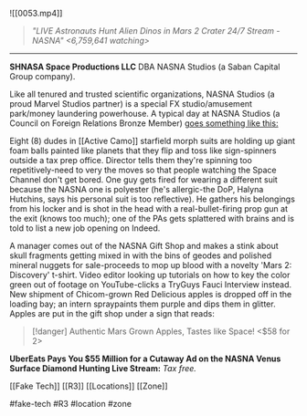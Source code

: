 ![[0053.mp4]]

> *"LIVE Astronauts Hunt Alien Dinos in Mars 2 Crater 24/7 Stream - NASNA" <6,759,641 watching>*

***
**SHNASA Space Productions LLC** DBA NASNA Studios (a Saban Capital Group company).

Like all tenured and trusted scientific organizations, NASNA Studios (a proud Marvel Studios partner) is a special FX studio/amusement park/money laundering powerhouse. A typical day at NASNA Studios (a Council on Foreign Relations Bronze Member) <u>goes something like this:</u>

Eight (8) dudes in [[Active Camo]] starfield morph suits are holding up giant foam balls painted like planets that they flip and toss like sign-spinners outside a tax prep office. Director tells them they're spinning too repetitively-need to very the moves so that people watching the Space Channel don't get bored. One guy gets fired for wearing a different suit because the NASNA one is polyester (he's allergic-the DoP, Halyna Hutchins, says his personal suit is too reflective). He gathers his belongings from his locker and is shot in the head with a real-bullet-firing prop gun at the exit (knows too much); one of the PAs gets splattered with brains and is told to list a new job opening on Indeed.

A manager comes out of the NASNA Gift Shop and makes a stink about skull fragments getting mixed in with the bins of geodes and polished mineral nuggets for sale-proceeds to mop up blood with a novelty 'Mars 2: Discovery' t-shirt. Video editor looking up tutorials on how to key the color green out of footage on YouTube-clicks a TryGuys Fauci Interview instead. New shipment of Chicom-grown Red Delicious apples is dropped off in the loading bay; an intern spraypaints them purple and dips them in glitter. Apples are put in the gift shop under a sign that reads:

> [!danger] 
> Authentic Mars Grown Apples, Tastes like Space! <$58 for 2> 

**UberEats Pays You $55 Million for a Cutaway Ad on the NASNA Venus Surface Diamond Hunting Live Stream:** *Tax free.*

[[Fake Tech]]
[[R3]]
[[Locations]]
[[Zone]]

#fake-tech #R3 #location #zone 